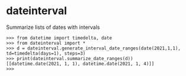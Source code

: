 # dateinterval
Summarize lists of dates with intervals

```
>>> from datetime import timedelta, date
>>> from dateinterval import *
>>> d = dateinterval.generate_interval_date_ranges(date(2021,1,1), td=timedelta(days=1), steps=3)
>>> print(dateinterval.summarize_date_ranges(d))
[[datetime.date(2021, 1, 1), datetime.date(2021, 1, 4)]]
>>>
```